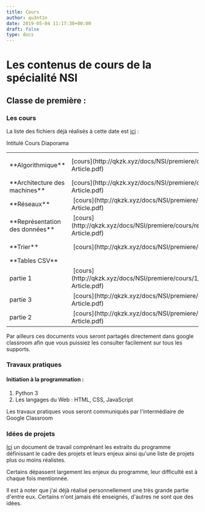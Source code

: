 ```yaml
---
title: Cours
author: qu3nt1n
date: 2019-05-04 11:17:30+00:00
draft: false
type: docs
---
```


# Les contenus de cours de la spécialité NSI




## Classe de première :




### Les cours


La liste des fichiers déjà réalisés à cette date est [ici](http://qkzk.xyz/docs/NSI/premiere/cours/) :
<table >
<tbody >
<tr >
Intitulé
Cours
Diaporama
</tr>
<tr >

<td >**Algorithmique**
</td>

<td >[cours](http://qkzk.xyz/docs/NSI/premiere/cours/algorithmique-Article.pdf)
</td>

<td >[diaporama](http://qkzk.xyz/docs/NSI/premiere/slides/algorithmique-Beamer.pdf)
</td>
</tr>
<tr >

<td >**Architecture des machines**
</td>

<td >[cours](http://qkzk.xyz/docs/NSI/premiere/cours/architecture-Article.pdf)
</td>

<td >[diaporama](http://qkzk.xyz/docs/NSI/premiere/slides/architecture-Beamer.pdf)
</td>
</tr>
<tr >

<td >**Réseaux**
</td>

<td > [cours](http://qkzk.xyz/docs/NSI/premiere/cours/reseaux-Article.pdf)
</td>

<td >[diaporama](http://qkzk.xyz/docs/NSI/premiere/slides/reseaux-Beamer.pdf)
</td>
</tr>
<tr >

<td >**Représentation des données**
</td>

<td > [cours](http://qkzk.xyz/docs/NSI/premiere/cours/reprensetations_donnees-Article.pdf)
</td>

<td >[diaporama](http://qkzk.xyz/docs/NSI/premiere/slides/reprensetations_donnees-Beamer.pdf)
</td>
</tr>
<tr >

<td >**Trier**
</td>

<td > [cours](http://qkzk.xyz/docs/NSI/premiere/cours/tris-Article.pdf)
</td>

<td >[diaporama](http://qkzk.xyz/docs/NSI/premiere/slides/tris-Beamer.pdf)
</td>
</tr>
<tr >

<td >**Tables CSV**
</td>

<td >
</td>

<td >
</td>
</tr>
<tr >

<td >partie 1
</td>

<td > [cours](http://qkzk.xyz/docs/NSI/premiere/cours/1_tables_csv_intro-Article.pdf)
</td>

<td >
</td>
</tr>
<tr >

<td >partie 3
</td>

<td > [cours](http://qkzk.xyz/docs/NSI/premiere/cours/3_csv_chercher-Article.pdf)
</td>

<td >
</td>
</tr>
<tr >

<td >partie 2
</td>

<td > [cours](http://qkzk.xyz/docs/NSI/premiere/cours/2_csv_nettoyer-Article.pdf)
</td>

<td >
</td>
</tr>
</tbody>
</table>
Par ailleurs ces documents vous seront partagés directement dans google classroom afin que vous puissiez les consulter facilement sur tous les supports.


### Travaux pratiques




#### Initiation à la programmation :






1. Python 3
2. Les langages du Web : HTML, CSS, JavaScript




Les travaux pratiques vous seront communiqués par l'intermédiaire de Google Classroom


### Idées de projets


[Ici](http://qkzk.xyz/docs/NSI/premiere/divers/liste_projets.pdf) un document de travail comprénant les extraits du programme définissant le cadre des projets et leurs enjeux ainsi qu'une liste de projets plus ou moins réalistes.

Certains dépassent largement les enjeux du programme, leur difficulté est à chaque fois mentionnée.

Il est à noter que j'ai déjà réalisé personnellement une très grande partie d'entre eux. Certains n'ont jamais été enseignés, d'autres ne sont que des idées.

